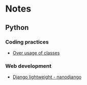 # Notes

## Python
### Coding practices
- [Over usage of classes](obfuscated-methods.md)

### Web development
- [Django lightweight - nanodjango](nanodjango.md)
  
